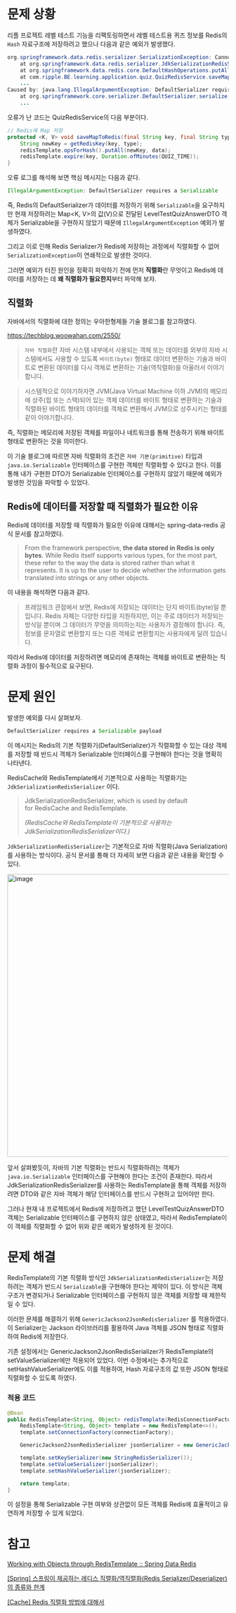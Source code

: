 # 문제 상황

리플 프로젝트 레벨 테스트 기능을 리팩토링하면서 레벨 테스트용 퀴즈 정보를 Redis의 `Hash` 자료구조에 저장하려고 했으나 다음과 같은 예외가 발생했다.

```java
org.springframework.data.redis.serializer.SerializationException: Cannot serialize
    at org.springframework.data.redis.serializer.JdkSerializationRedisSerializer.serialize(JdkSerializationRedisSerializer.java:97)
    at org.springframework.data.redis.core.DefaultHashOperations.putAll(DefaultHashOperations.java:161)
    at com.ripple.BE.learning.application.quiz.QuizRedisService.saveMapToRedis(QuizRedisService.java:76)
    ...
Caused by: java.lang.IllegalArgumentException: DefaultSerializer requires a Serializable payload but received an object of type [com.ripple.BE.learning.dto.response.leveltest.LevelTestQuizAnswerDTO]
    at org.springframework.core.serializer.DefaultSerializer.serialize(DefaultSerializer.java:43)
    ...

```

오류가 난 코드는 QuizRedisService의 다음 부분이다.

```java
// Redis에 Map 저장
protected <K, V> void saveMapToRedis(final String key, final String type, final Map<K, V> data) {
    String newKey = getRedisKey(key, type);
    redisTemplate.opsForHash().putAll(newKey, data);
    redisTemplate.expire(key, Duration.ofMinutes(QUIZ_TIME));
}
```

오류 로그를 해석해 보면 핵심 메시지는 다음과 같다.

```java
IllegalArgumentException: DefaultSerializer requires a Serializable
```

즉, Redis의 DefaultSerializer가 데이터를 저장하기 위해 `Serializable`을 요구하지만 현재 저장하려는 Map<K, V>의 값(V)으로 전달된 LevelTestQuizAnswerDTO 객체가 Serializable을 구현하지 않았기 때문에 `IllegalArgumentException` 예외가 발생하였다.

그리고 이로 인해 Redis Serializer가 Redis에 저장하는 과정에서 직렬화할 수 없어 `SerializationException`이 연쇄적으로 발생한 것이다.

그러면 예외가 터진 원인을 정확히 파악하기 전에 먼저 **직렬화**란 무엇이고 Redis에 데이터를 저장하는 데 **왜 직렬화가 필요한지**부터 파악해 보자.

## 직렬화

자바에서의 직렬화에 대한 정의는 우아한형제들 기술 블로그를 참고하였다.

https://techblog.woowahan.com/2550/

> `자바 직렬화`란 자바 시스템 내부에서 사용되는 객체 또는 데이터를 외부의 자바 시스템에서도 사용할 수 있도록 `바이트(byte)` 형태로 데이터 변환하는 기술과 바이트로 변환된 데이터를 다시 객체로 변환하는 기술(역직렬화)을 아울러서 이야기합니다.
> 

> 시스템적으로 이야기하자면 JVM(Java Virtual Machine 이하 JVM)의 메모리에 상주(힙 또는 스택)되어 있는 객체 데이터를 바이트 형태로 변환하는 기술과 직렬화된 바이트 형태의 데이터를 객체로 변환해서 JVM으로 상주시키는 형태를 같이 이야기합니다.
> 

즉, 직렬화는 메모리에 저장된 객체를 파일이나 네트워크를 통해 전송하기 위해 바이트 형태로 변환하는 것을 의미한다.

이 기술 블로그에 따르면 자바 직렬화의 조건은 `자바 기본(primitive)` 타입과 `java.io.Serializable` 인터페이스를 구현한 객체만 직렬화할 수 있다고 한다. 이를 통해 내가 구현한 DTO가 Serializable 인터페이스를 구현하지 않았기 때문에 예외가 발생한 것임을 파악할 수 있었다.

## Redis에 데이터를 저장할 때 직렬화가 필요한 이유

Redis에 데이터를 저장할 때 직렬화가 필요한 이유에 대해서는 spring-data-redis 공식 문서를 참고하였다.

> From the framework perspective, **the data stored in Redis is only bytes**. While Redis itself supports various types, for the most part, these refer to the way the data is stored rather than what it represents. It is up to the user to decide whether the information gets translated into strings or any other objects.
> 

이 내용을 해석하면 다음과 같다.

> 프레임워크 관점에서 보면, Redis에 저장되는 데이터는 단지 바이트(byte)일 뿐입니다. Redis 자체는 다양한 타입을 지원하지만, 이는 주로 데이터가 저장되는 방식일 뿐이며 그 데이터가 무엇을 의미하는지는 사용자가 결정해야 합니다. 즉, 정보를 문자열로 변환할지 또는 다른 객체로 변환할지는 사용자에게 달려 있습니다.
> 

따라서 Redis에 데이터를 저장하려면 메모리에 존재하는 객체를 바이트로 변환하는 직렬화 과정이 필수적으로 요구된다.

# 문제 원인

발생한 예외를 다시 살펴보자.

```java
DefaultSerializer requires a Serializable payload
```

이 메시지는 Redis의 기본 직렬화기(DefaultSerializer)가 직렬화할 수 있는 대상 객체를 저장할 때 반드시 객체가 Serializable 인터페이스를 구현해야 한다는 것을 명확히 나타낸다.

RedisCache와 RedisTemplate에서 기본적으로 사용하는 직렬화기는 `JdkSerializationRedisSerializer` 이다.

> JdkSerializationRedisSerializer, which is used by default for RedisCache and RedisTemplate.
> 
> 
> *(RedisCache와 RedisTemplate이 기본적으로 사용하는 JdkSerializationRedisSerializer이다.)*
> 

`JdkSerializationRedisSerializer`는 기본적으로 자바 직렬화(Java Serialization)를 사용하는 방식이다. 공식 문서를 통해 더 자세히 보면 다음과 같은 내용을 확인할 수 있다.

<img width="644" alt="image" src="https://github.com/user-attachments/assets/b4112150-92c0-4878-bca2-5506be833c18" />


앞서 살펴봤듯이, 자바의 기본 직렬화는 반드시 직렬화하려는 객체가 `java.io.Serializable` 인터페이스를 구현해야 한다는 조건이 존재한다. 따라서 JdkSerializationRedisSerializer를 사용하는 RedisTemplate을 통해 객체를 저장하려면 DTO와 같은 자바 객체가 해당 인터페이스를 반드시 구현하고 있어야만 한다.

그러나 현재 내 프로젝트에서 Redis에 저장하려고 했던 LevelTestQuizAnswerDTO 객체는 Serializable 인터페이스를 구현하지 않은 상태였고, 따라서 RedisTemplate이 이 객체를 직렬화할 수 없어 위와 같은 예외가 발생하게 된 것이다.

# 문제 해결

RedisTemplate의 기본 직렬화 방식인 `JdkSerializationRedisSerializer`는 저장하려는 객체가 반드시 `Serializable`을 구현해야 한다는 제약이 있다. 이 방식은 객체 구조가 변경되거나 Serializable 인터페이스를 구현하지 않은 객체를 저장할 때 제한적일 수 있다.

이러한 문제를 해결하기 위해 `GenericJackson2JsonRedisSerializer` 를 적용하였다. 이 Serializer는 Jackson 라이브러리를 활용하여 Java 객체를 JSON 형태로 직렬화하여 Redis에 저장한다.

기존 설정에서는 GenericJackson2JsonRedisSerializer가 RedisTemplate의 setValueSerializer에만 적용되어 있었다. 이번 수정에서는 추가적으로 setHashValueSerializer에도 이를 적용하여, Hash 자료구조의 값 또한 JSON 형태로 직렬화할 수 있도록 하였다.

### 적용 코드

```java
@Bean
public RedisTemplate<String, Object> redisTemplate(RedisConnectionFactory connectionFactory) {
    RedisTemplate<String, Object> template = new RedisTemplate<>();
    template.setConnectionFactory(connectionFactory);

    GenericJackson2JsonRedisSerializer jsonSerializer = new GenericJackson2JsonRedisSerializer();

    template.setKeySerializer(new StringRedisSerializer());
    template.setValueSerializer(jsonSerializer);
    template.setHashValueSerializer(jsonSerializer);

    return template;
}

```

이 설정을 통해 Serializable 구현 여부와 상관없이 모든 객체를 Redis에 효율적이고 유연하게 저장할 수 있게 되었다.

# 참고

[Working with Objects through RedisTemplate :: Spring Data Redis](https://docs.spring.io/spring-data/redis/reference/redis/template.html?utm_source=chatgpt.com)

[[Spring] 스프링이 제공하는 레디스 직렬화/역직렬화(Redis Serializer/Deserializer)의 종류와 한계](https://mangkyu.tistory.com/402)

[[Cache] Redis 직렬화 방법에 대해서](https://velog.io/@choidongkuen/%EB%8D%B0%EC%9D%B4%ED%84%B0%EB%B2%A0%EC%9D%B4%EC%8A%A4-Redis-%EC%A7%81%EB%A0%AC%ED%99%94-%EB%B0%A9%EB%B2%95%EC%97%90-%EB%8C%80%ED%95%B4%EC%84%9C)
